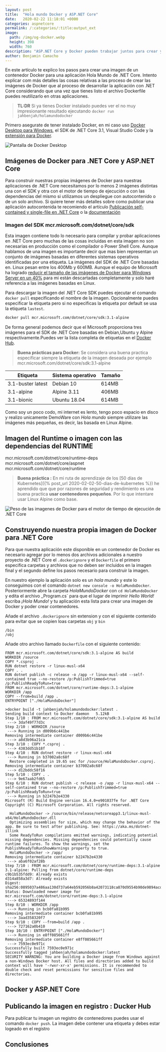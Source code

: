 ```yaml
---
layout: post
title:  "Hola mundo Docker y ASP.NET Core"
date:   2020-02-22 11:18:01 +0000
categories: aspnetcore
permalink: /:categories/:title:output_ext
image:
  path: /img/og-docker.webp
  height: 398
  width: 760
description: "ASP.NET Core y Docker pueden trabajar juntos para crear y desplegar aplicaciones" 
author: Benjamin Camacho
---
```


En este artículo te explico los pasos para crear una imagen de un contenedor Docker para una aplicación Hola Mundo de .NET Core. Intento explicar com más detalles las cosas relativas a las proceso de crear las imágenes de Docker que al proceso de desarrollar la aplicación con .NET Core considerando que una vez que tienes listo el archivo Dockerfile puedes reutilizarlo en otras aplicaciones.

> **TL:DR**  Si ya tienes Docker instalado puedes ver el no muy impresionante resultado ejecutando `docker run jahbenjah/holamundodocker`

Primero asegurate de tener instalado Docker, en mi caso uso [Docker Desktop para Windows](https://www.docker.com/products/docker-desktop), el SDK de .NET Core 3.1, Visual Studio Code y la [extensión para Docker](https://marketplace.visualstudio.com/items?itemName=ms-azuretools.vscode-docker).

<img data-src="/img/DockerDesktop.webp" class="lazyload"  alt="Pantalla de Docker Desktop">

## Imágenes de Docker para .NET Core y ASP.NET Core

Para construir nuestras propias imágenes de Docker para nuestras aplicaciones de .NET Core necesitamos por lo menos 2 imágenes distintas una con el SDK y otra con el motor de tiempo de ejecución o con las dependencias del mismo si utilizamos un despliegue con autocontenido o de un solo archivo. Si quiere tener más detalles sobre como publicar una aplicación autocontenida te recomiendo el artículo [Publicación self-contained y single-file en .NET Core](https://www.variablenotfound.com/2020/02/publicacion-self-contained-y-single.html) o la [documentación](https://docs.microsoft.com/dotnet/core/deploying/)

### Imagen del SDK mcr.microsoft.com/dotnet/core/sdk

Esta imagen contiene todo lo necesario para compilar y probar aplicaciones en .NET Core pero muchas de las cosas incluidas en esta imagen no son necesarias en producción como el compilador o Power Shell Core. Aunque hablamos de una imagen es importante decir que mas bien representan un conjunto de imágenes basadas en diferentes sistemas operativos identificadas por una etiqueta. La imágenes del SDK de .NET Core basadas en. Linux pesan entre los 400Mb y 600MB. Aunque el equipo de Microsoft ha logrado [reducir el tamaño de las imágenes de Docker para Windows Server en un 40%](https://devblogs.microsoft.com/dotnet/we-made-windows-server-core-container-images-40-smaller/) para mi están descartadas completamente y solo haré referencia a las imágenes basadas en Linux.

Para descargar la imagen del .NET Core SDK puedes ejecutar el comando `docker pull` especificando el nombre de la imagen. Opcionalmente puedes especificar la etiqueta pero si no especificas la etiqueta por default se usa la etiqueta `lastest`.  

```bash
docker pull mcr.microsoft.com/dotnet/core/sdk:3.1-alpine
```

De forma general podemos decir que el Microsoft proporciona tres imágenes para el SDK de .NET Core basadas en Debian,Ubuntu y Alpine respectivamente.Puedes ver la lista completa de etiquetas en el [Docker Hub](https://hub.docker.com/_/microsoft-dotnet-core-sdk/).

> **Buena prácticas para Docker:** Se considera una buena practica especificar siempre la etiqueta de la imagen deseada por ejemplo mcr.microsoft.com/dotnet/core/sdk:3.1-alpine

| Etiqueta      | Sistema operativo |Tamaño|
| ------------- | ------------------|------|
|3.1-buster latest|Debian 10|614MB|
|3.1-alpine|Alpine 3.11|406MB|
|3.1-bionic|Ubuntu 18.04|614MB|

Como soy un poco codo, mi internet es lento, tengo poco espacio en disco  y realizo unicamente DemoWare con _Hola mundo_ siempre utilizare las imágenes más pequeñas, es decir, las basada en Linux Alpine.

## Imagen del Runtime o imagen con las dependencias del RUNTIME

mcr.microsoft.com/dotnet/core/runtime-deps
mcr.microsoft.com/dotnet/core/aspnet
mcr.microsoft.com/dotnet/core/runtime

> **Buena práctica :** En mi ruta de aprendizaje de los [50 días de Kubernetes]({% post_url 2020-02-02-50-dias-de-kubernetes %}) he aprendido que que por razones de seguridad y rendimiento es una buena practica **usar contenedores pequeños**. Por lo que intentare usar Linux Alpine como base.

<img data-src="/img/runtime-deps.webp" class="lazyload"  alt="Peso de las imagenes de Docker para el motor de tiempo de ejecución de .NET Core">

## Construyendo nuestra propia imagen de Docker para .NET Core

Para que nuestra aplicación este disponible en un contenedor de Docker es necesario agregar por lo menos dos archivos adicionales a nuestro proyecto de .NET Core el `.dockerignore` y el `Dockerfile` el primero especifica carpetas y archivos que no deben ser incluidos en la imagen final y el segundo define los pasos necesario para construir la imagen.

En nuestro ejemplo la aplicación solo es un _hola mundo_ y este lo conseguimos con el comando `dotnet new console -o HolaMundoDocker`. Posteriormente abre la carpeta _HolaMundoDocker_ con `cd HolaMundoDocker` y edita el archivo _Program.cs` para que el lugar de imprimir _Hello World!_ escriba _¡Hola Mundo!_ y tu aplicación esta lista para crear una imagen de Docker y poder crear contenedores. 

Añade el archivo `.dockerignore` sin  extension y con el siguiente contenido para evitar que se copien loas carpetas `obj` y  `bin`

```.gitignore
/bin
/obj
```

Añade otro archivo llamado `Dockerfile` con el siguiente contenido:

```Dokcerfile
FROM mcr.microsoft.com/dotnet/core/sdk:3.1-alpine AS build
WORKDIR /source
COPY *.csproj .
RUN dotnet restore -r linux-musl-x64
COPY . .
RUN dotnet publish -c release -o /app -r linux-musl-x64 --self-contained true --no-restore /p:PublishTrimmed=true /p:PublishReadyToRun=true
FROM mcr.microsoft.com/dotnet/core/runtime-deps:3.1-alpine
WORKDIR /app
COPY --from=build /app .
ENTRYPOINT ["./HolaMundoDocker"]
```

```console
>docker build -t jahbenjah/holamundodocker:latest .
Sending build context to Docker daemon   5.12kB
Step 1/10 : FROM mcr.microsoft.com/dotnet/core/sdk:3.1-alpine AS build
 ---> 3daf49f77d3c
Step 2/10 : WORKDIR /source
 ---> Running in d009b6c441be
Removing intermediate container d009b6c441be
 ---> a8d3b96a21ca
Step 3/10 : COPY *.csproj .
 ---> 4383dd51b18f
Step 4/10 : RUN dotnet restore -r linux-musl-x64
 ---> Running in b37002a8c68f
  Restore completed in 19.65 sec for /source/HolaMundoDocker.csproj.
Removing intermediate container b37002a8c68f
 ---> d12bddc58f16
Step 5/10 : COPY . .
 ---> 9e67aab2fd65
Step 6/10 : RUN dotnet publish -c release -o /app -r linux-musl-x64 --self-contained true --no-restore /p:PublishTrimmed=true /p:PublishReadyToRun=true
 ---> Running in b2247b2e4330
Microsoft (R) Build Engine version 16.4.0+e901037fe for .NET Core
Copyright (C) Microsoft Corporation. All rights reserved.

  HolaMundoDocker -> /source/bin/release/netcoreapp3.1/linux-musl-x64/HolaMundoDocker.dll
  Optimizing assemblies for size, which may change the behavior of the app. Be sure to test after publishing. See: https://aka.ms/dotnet-illink
  Some ReadyToRun compilations emitted warnings, indicating potential missing dependencies. Missing dependencies could potentially cause runtime failures. To show the warnings, set the PublishReadyToRunShowWarnings property to true.
  HolaMundoDocker -> /app/
Removing intermediate container b2247b2e4330
 ---> aba6f02af28b
Step 7/10 : FROM mcr.microsoft.com/dotnet/core/runtime-deps:3.1-alpine
3.1-alpine: Pulling from dotnet/core/runtime-deps
c9b1b535fdd9: Already exists
d314a858a3d7: Already exists
Digest: sha256:0895037a486aa130d737a64eb592056b8a42073118ca870d9554b90de9894acd
Status: Downloaded newer image for mcr.microsoft.com/dotnet/core/runtime-deps:3.1-alpine
 ---> 65324893f144
Step 8/10 : WORKDIR /app
 ---> Running in bcb0fa81b995
Removing intermediate container bcb0fa81b995
 ---> 3aad358320f7
Step 9/10 : COPY --from=build /app .
 ---> 727162a0b410
Step 10/10 : ENTRYPOINT ["./HolaMundoDocker"]
 ---> Running in e8ff085661ff
Removing intermediate container e8ff085661ff
 ---> 7593ec0e971c
Successfully built 7593ec0e971c
Successfully tagged jahbenjah/holamundodocker:latest
SECURITY WARNING: You are building a Docker image from Windows against a non-Windows Docker host. All files and directories added to build context will have '-rwxr-xr-x' permissions. It is recommended to double check and reset permissions for sensitive files and directories.
```

## Docker y ASP.NET Core

## Publicando la imagen en registro : Ducker Hub

Para publicar tu imagen un registro de contenedores puedes usar el comando `docker push`. La imagen debe contener una etiqueta y debes estar logeado en el registro

## Conclusiones
